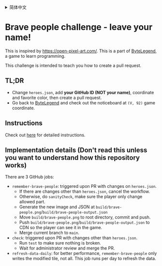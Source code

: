 <details>
  <summary>简体中文</summary>

  # 勇士挑战：人过留名，雁过留声

  这是一个教学，旨在帮助你学习创建GitHub的pull request，这是向世界上任何开源项目贡献代码的第一步。

  ## 太长不看的描述

  - 修改`heroes.json`，在里面加入你的**GitHub用户ID (不是你自己的名字)**，坐标和喜欢的颜色，然后创建一个pull request。
    点击[这里](https://github.com/ByteLegendQuest/remember-brave-people/blob/main/docs/zh/create-your-first-pull-request.md)查看详细步骤。
  - 回到[字节传说](https://bytelegend.com)，然后查看`(V, 92)`游戏坐标处的公告牌。

</details>

# Brave people challenge - leave your name!

This is inspired by https://open-pixel-art.com/. This is a part of [ByteLegend](https://bytelegend.com), a game to learn programming.

This challenge is intended to teach you how to create a pull request.

## TL;DR

- Change `heroes.json`, add **your GitHub ID (NOT your name)**, coordinate and favorite color, then create a pull request.
- Go back to [ByteLegend](https://bytelegend.com) and check out the noticeboard at `(V, 92)` game coordinate.

## Instructions

Check out [here](https://github.com/ByteLegendQuest/remember-brave-people/blob/main/docs/en/create-your-first-pull-request.md) for detailed instructions.

## Implementation details (Don't read this unless you want to understand how this repository works)

There are 3 GitHub jobs:

- `remember-brave-people`: triggered upon PR with changes on `heroes.json`.
  - If there are changes other than `heroes.json`, cancel the workflow.
  - Otherwise, do `sanityCheck`, make sure the player only change allowed part.
  - Generate the new image and JSON at `build/brave-people.png`/`build/brave-people-output.json`
  - Move `build/brave-people.png` to root directory, commit and push.
  - Push `build/brave-people.png`/`build/brave-people-output.json` to CDN so the player can see it in the game.
  - Merge current branch to `main`.
- `check`: triggered upon PR with changes other than `heroes.json`.
  - Run `test` to make sure nothing is broken.
  - Wait for administrator review and merge the PR.
- `refresh-data-daily`: for better performance, `remember-brave-people` only writes the
  modified tile, not all. This job runs per day to refresh the data.
